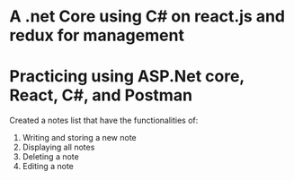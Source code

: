 # A .net Core using C# on react.js and redux for management

# Practicing using ASP.Net core, React, C#, and Postman

Created a notes list that have the functionalities of:
1) Writing and storing a new note
2) Displaying all notes
3) Deleting a note
4) Editing a note

